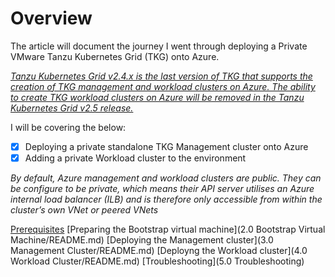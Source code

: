 # Overview

The article will document the journey I went through deploying a Private VMware Tanzu Kubernetes Grid (TKG) onto Azure.

*[Tanzu Kubernetes Grid v2.4.x is the last version of TKG that supports the creation of TKG management and workload clusters on Azure. The ability to create TKG workload clusters on Azure will be removed in the Tanzu Kubernetes Grid v2.5 release.](https://docs.vmware.com/en/VMware-Tanzu-Kubernetes-Grid/2.4/tkg-deploy-mc/mgmt-release-notes.html)*

I will be covering the below:
- [x] Deploying a private standalone TKG Management cluster onto Azure
- [x] Adding a private Workload cluster to the environment

*By default, Azure management and workload clusters are public. They can be configure to be private, which means their API server utilises an Azure internal load balancer (ILB) and is therefore only accessible from within the cluster’s own VNet or peered VNets*

[Prerequisites](1.0_Prerequisites/README.md)
[Preparing the Bootstrap virtual machine](2.0 Bootstrap Virtual Machine/README.md)
[Deploying the Management cluster](3.0 Management Cluster/README.md)
[Deployng the Workload cluster](4.0 Workload Cluster/README.md)
[Troubleshooting](5.0 Troubleshooting)

